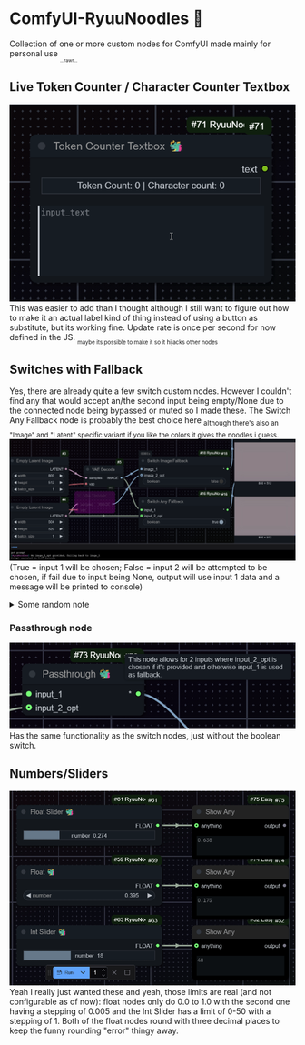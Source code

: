 # ComfyUI-RyuuNoodles 🐲

Collection of one or more custom nodes for ComfyUI made mainly for personal use <sub><sub><sub>...rawr...</sub></sub></sub>

## Live Token Counter / Character Counter Textbox

![Live token counter textbox showcase](assets/tokencounter_showcase.gif)
This was easier to add than I thought although I still want to figure out how to make it an actual label kind of thing instead of using a button as substitute, but its working fine. Update rate is once per second for now defined in the JS. <sub><sub>maybe its possible to make it so it hijacks other nodes</sub></sub>

## Switches with Fallback

Yes, there are already quite a few switch custom nodes. However I couldn't find any that would accept an/the second input being empty/None due to the connected node being bypassed or muted so I made these.
The Switch Any Fallback node is probably the best choice here <sub>although there's also an "Image" and "Latent" specific variant if you like the colors it gives the noodles i guess.</sub>
![Showcase for switch nodes](assets/switches_showcase.png)
(True = input 1 will be chosen; False = input 2 will be attempted to be chosen, if fail due to input being None, output will use input 1 data and a message will be printed to console)
<details><summary>Some random note</summary>I briefly had the idea of allowing the user to add more switch nodes through a yaml with multiple inputs but I think this isn't good for reproducability/sharing the workflow.
A solution to still have a similar kind of thing is making a switch node that would allow a dynamic amount of inputs that increases using an option on the node or increases by 1 as inputs are being populated, however ComfyUI frontend updates are moving fast any changing how inputs work, and it seems like it breaks things like this (as can be seen on the Impact Pack Switch (Any) node as of writing, it doesn't create new inputs anymore) so I'm holding off working on that</details>

### Passthrough node

![Passthrough node showcase](assets/passthrough.png)
Has the same functionality as the switch nodes, just without the boolean switch.

## Numbers/Sliders

![numbers and sliders nodes showcase](assets/numbers_and_sliders.gif)
Yeah I really just wanted these and yeah, those limits are real (and not configurable as of now): float nodes only do 0.0 to 1.0 with the second one having a stepping of 0.005 and the Int Slider has a limit of 0-50 with a stepping of 1.
Both of the float nodes round with three decimal places to keep the funny rounding "error" thingy away.
